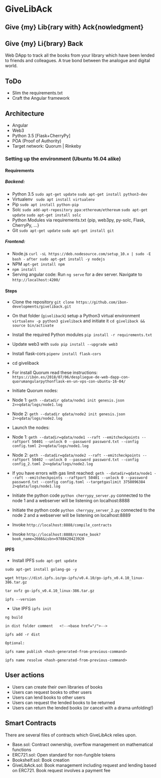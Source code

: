 # GiveLibAck
## Give {my} Lib{rary with} Ack{nowledgment}
## Give {my} Li{brary} Back

Web DApp to track all the books from your library which have been lended to friends and colleagues. A true bond between the analogue and digital world.

## ToDo
* Slim the requirements.txt
* Craft the Angular framework

## Architecture
* Angular
* Web3
* Python 3.5 [Flask+CherryPy]
* POA (Proof of Authority)
* Target network: Quorum | Rinkeby

### Setting up the environment (Ubuntu 16.04 alike)
#### Requirements
##### Backend:
* Python 3.5
`sudo apt-get update`
`sudo apt-get install python3-dev`
* Virtualenv
` sudo apt install virtualenv`
* Pip
`sudo apt install python-pip`
* Solc
`sudo add-apt-repository ppa:ethereum/ethereum`
`sudo apt-get update`
`sudo apt-get install solc`
* Python Modules via requirements.txt {pip, web3py, py-solc, Flask, CherryPy, ...}
* Git
`sudo apt-get update`
`sudo apt-get install git`
##### Frontend:
* Node.js `curl -sL https://deb.nodesource.com/setup_10.x | sudo -E bash -` `after sudo apt-get install -y nodejs`
* NPM `apt-get install npm`
* `npm install`
* Serving angular code: Run `ng serve` for a dev server. Navigate to `http://localhost:4200/`
#### Steps
* Clone the repository `git clone https://github.com/ibon-developments/giveliback.git`
* On that folder (`giveliback`) setup a Python3 virtual environment `virtualenv -p python3 giveliback` and initiate it `cd giveliback && source bin/activate`
* Install the required Python modules `pip install -r requirements.txt`
* Update web3 with `sudo pip install --upgrade web3`
* Install flask-cors `pipenv install flask-cors`
* cd giveliback

* For install Quorum read these instructions: `https://ibón.es/2018/07/06/despliegue-de-web-dapp-con-quorumangularpythonflask-en-un-vps-con-ubuntu-16-04/`
* Initiate Quorum nodes:
* Node 1: `geth --datadir qdata/node1 init genesis.json 2>>qdata/logs/node1.log`
* Node 2: `geth --datadir qdata/node2 init genesis.json 2>>qdata/logs/node2.log`
* Launch the nodes:
* Node 1: `geth --datadir=qdata/node1 --raft --emitcheckpoints --raftport 50401 --unlock 0 --password password.txt --config config.toml 2>>qdata/logs/node1.log`
* Node 2: `geth --datadir=qdata/node2 --raft --emitcheckpoints --raftport 50402 --unlock 0 --password password.txt --config config_2.toml 2>>qdata/logs/node2.log`
* If you have errors with gas limit reached: `geth --datadir=qdata/node1 --raft --emitcheckpoints --raftport 50401 --unlock 0 --password password.txt --config config.toml --targetgaslimit 3758096384 2>qdata/logs/node1.log`

* Initiate the python code `python cherrypy_server.py` connected to the node 1 and a webserver will be listening on localhost:8888
* Initiate the python code `python cherrypy_server_2.py` connected to the node 2 and a webserver will be listening on localhost:8889
* Invoke  `http://localhost:8888/compile_contracts`
* Invoke  `http://localhost:8888/create_book?book_name=2666&isbn=9788420423920`

####  IPFS
* Install IPFS
`sudo apt-get update`

`sudo apt-get install golang-go -y`

`wget https://dist.ipfs.io/go-ipfs/v0.4.10/go-ipfs_v0.4.10_linux-386.tar.gz`

`tar xvfz go-ipfs_v0.4.10_linux-386.tar.gz`

`ipfs --version`

* Use IPFS
 `ipfs init`
 
 `ng build`
 
 `in dist folder comment   <!--<base href="/">-->`
 
 `ipfs add -r dist`
 
 `Optional:`
 
 `ipfs name publish <hash-generated-from-previous-command>`
 
 `ipfs name resolve <hash-generated-from-previous-command>`

## User actions
* Users can create their own libraries of books
* Users can request books to other users
* Users can lend books to other users
* Users can request the lended books to be returned
* Users can return the lended books (or cancel with a drama unfolding!)

## Smart Contracts
There are several files of contracts which GiveLibAck relies upon.
* Base.sol: Contract ownership, overflow management on mathematical functions
* ERC721.sol: Open standard for non-fungible tokens
* Bookshelf.sol: Book creation
* GiveLibAck.sol: Book management including request and lending based on ERC721. Book request involves a payment fee
